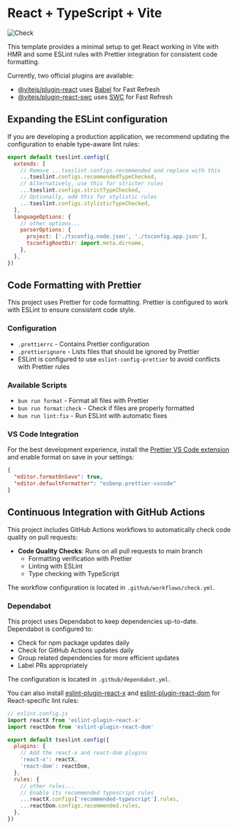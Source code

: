 # React + TypeScript + Vite

![Check](https://github.com/[owner]/451speer-fe-aircall/actions/workflows/check.yml/badge.svg)

This template provides a minimal setup to get React working in Vite with HMR and some ESLint rules with Prettier integration for consistent code formatting.

Currently, two official plugins are available:

- [@vitejs/plugin-react](https://github.com/vitejs/vite-plugin-react/blob/main/packages/plugin-react/README.md) uses [Babel](https://babeljs.io/) for Fast Refresh
- [@vitejs/plugin-react-swc](https://github.com/vitejs/vite-plugin-react-swc) uses [SWC](https://swc.rs/) for Fast Refresh

## Expanding the ESLint configuration

If you are developing a production application, we recommend updating the configuration to enable type-aware lint rules:

```js
export default tseslint.config({
  extends: [
    // Remove ...tseslint.configs.recommended and replace with this
    ...tseslint.configs.recommendedTypeChecked,
    // Alternatively, use this for stricter rules
    ...tseslint.configs.strictTypeChecked,
    // Optionally, add this for stylistic rules
    ...tseslint.configs.stylisticTypeChecked,
  ],
  languageOptions: {
    // other options...
    parserOptions: {
      project: ['./tsconfig.node.json', './tsconfig.app.json'],
      tsconfigRootDir: import.meta.dirname,
    },
  },
})
```

## Code Formatting with Prettier

This project uses Prettier for code formatting. Prettier is configured to work with ESLint to ensure consistent code style.

### Configuration

- `.prettierrc` - Contains Prettier configuration
- `.prettierignore` - Lists files that should be ignored by Prettier
- ESLint is configured to use `eslint-config-prettier` to avoid conflicts with Prettier rules

### Available Scripts

- `bun run format` - Format all files with Prettier
- `bun run format:check` - Check if files are properly formatted
- `bun run lint:fix` - Run ESLint with automatic fixes

### VS Code Integration

For the best development experience, install the [Prettier VS Code extension](https://marketplace.visualstudio.com/items?itemName=esbenp.prettier-vscode) and enable format on save in your settings:

```json
{
  "editor.formatOnSave": true,
  "editor.defaultFormatter": "esbenp.prettier-vscode"
}
```

## Continuous Integration with GitHub Actions

This project includes GitHub Actions workflows to automatically check code quality on pull requests:

- **Code Quality Checks**: Runs on all pull requests to main branch
  - Formatting verification with Prettier
  - Linting with ESLint
  - Type checking with TypeScript

The workflow configuration is located in `.github/workflows/check.yml`.

### Dependabot

This project uses Dependabot to keep dependencies up-to-date. Dependabot is configured to:

- Check for npm package updates daily
- Check for GitHub Actions updates daily
- Group related dependencies for more efficient updates
- Label PRs appropriately

The configuration is located in `.github/dependabot.yml`.

You can also install [eslint-plugin-react-x](https://github.com/Rel1cx/eslint-react/tree/main/packages/plugins/eslint-plugin-react-x) and [eslint-plugin-react-dom](https://github.com/Rel1cx/eslint-react/tree/main/packages/plugins/eslint-plugin-react-dom) for React-specific lint rules:

```js
// eslint.config.js
import reactX from 'eslint-plugin-react-x'
import reactDom from 'eslint-plugin-react-dom'

export default tseslint.config({
  plugins: {
    // Add the react-x and react-dom plugins
    'react-x': reactX,
    'react-dom': reactDom,
  },
  rules: {
    // other rules...
    // Enable its recommended typescript rules
    ...reactX.configs['recommended-typescript'].rules,
    ...reactDom.configs.recommended.rules,
  },
})
```
